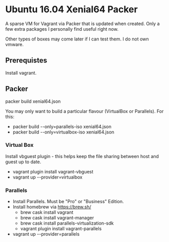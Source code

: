 # Ubuntu 16.04 Xenial64 Packer

A sparse VM for Vagrant via Packer that is updated when created. Only a few extra packages I personally find useful right now.

Other types of boxes may come later if I can test them.  I do not own vmware.

## Prerequistes
Install vagrant.

## Packer
packer build xenial64.json

You may only want to build a particular flavour (VirtualBox or Parallels).  For this:

*  packer build --only=parallels-iso xenial64.json
*  packer build --only=virtualbox-iso xenial64.json

### Virtual Box
Install vbguest plugin - this helps keep the file sharing between host and guest up to date.
  * vagrant plugin install vagrant-vbguest
  * vagrant up --provider=virtualbox

### Parallels
  * Install Parallels. Must be "Pro" or "Business" Edition.
  * Install homebrew via https://brew.sh/
    * brew cask install vagrant
    * brew cask install vagrant-manager
    * brew cask install parallels-virtualization-sdk
    * vagrant plugin install vagrant-parallels
  * vagrant up --provider=parallels

